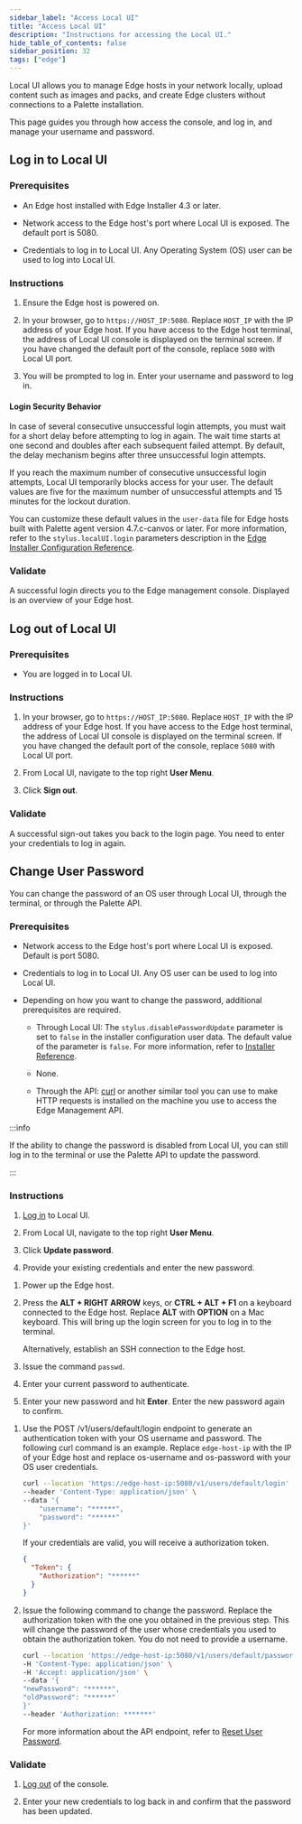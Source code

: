 ```yaml
---
sidebar_label: "Access Local UI"
title: "Access Local UI"
description: "Instructions for accessing the Local UI."
hide_table_of_contents: false
sidebar_position: 32
tags: ["edge"]
---
```


Local UI allows you to manage Edge hosts in your network locally, upload content such as images and packs, and create
Edge clusters without connections to a Palette installation.

This page guides you through how access the console, and log in, and manage your username and password.

## Log in to Local UI

### Prerequisites

- An Edge host installed with Edge Installer 4.3 or later.

- Network access to the Edge host's port where Local UI is exposed. The default port is 5080.

- Credentials to log in to Local UI. Any Operating System (OS) user can be used to log into Local UI.

### Instructions

1. Ensure the Edge host is powered on.

2. In your browser, go to `https://HOST_IP:5080`. Replace `HOST_IP` with the IP address of your Edge host. If you have
   access to the Edge host terminal, the address of Local UI console is displayed on the terminal screen. If you have
   changed the default port of the console, replace `5080` with Local UI port.

3. You will be prompted to log in. Enter your username and password to log in.

#### Login Security Behavior

In case of several consecutive unsuccessful login attempts, you must wait for a short delay before attempting to log in again. The wait time starts at one second and doubles after each subsequent failed attempt. By default, the delay mechanism begins after three unsuccessful login attempts.

If you reach the maximum number of consecutive unsuccessful login attempts, Local UI temporarily blocks access for your user. The default values are five for the maximum number of unsuccessful attempts and 15 minutes for the lockout duration.

You can customize these default values in the `user-data` file for Edge hosts built with Palette agent version 4.7.c-canvos or later. For more information, refer to the `stylus.localUI.login` parameters description in the [Edge Installer Configuration Reference](../../edge-configuration/installer-reference.md#palette-agent-parameters).

### Validate

A successful login directs you to the Edge management console. Displayed is an overview of your Edge host.

## Log out of Local UI

### Prerequisites

- You are logged in to Local UI.

### Instructions

1. In your browser, go to `https://HOST_IP:5080`. Replace `HOST_IP` with the IP address of your Edge host. If you have
   access to the Edge host terminal, the address of Local UI console is displayed on the terminal screen. If you have
   changed the default port of the console, replace `5080` with Local UI port.

2. From Local UI, navigate to the top right **User Menu**.

3. Click **Sign out**.

### Validate

A successful sign-out takes you back to the login page. You need to enter your credentials to log in again.

## Change User Password

You can change the password of an OS user through Local UI, through the terminal, or through the Palette API.

### Prerequisites

- Network access to the Edge host's port where Local UI is exposed. Default is port 5080.

- Credentials to log in to Local UI. Any OS user can be used to log into Local UI.

- Depending on how you want to change the password, additional prerequisites are required.

  <Tabs groupId="access-method">

  <TabItem value="Local UI">

  - Through Local UI: The `stylus.disablePasswordUpdate` parameter is set to `false` in the installer configuration user
    data. The default value of the parameter is `false`. For more information, refer to
    [Installer Reference](../../edge-configuration/installer-reference.md#site-parameters).

  </TabItem>

  <TabItem value="Terminal">

  - None.

  </TabItem>

  <TabItem value="API">

  - Through the API: [curl](https://curl.se/docs/install.html) or another similar tool you can use to make HTTP requests
    is installed on the machine you use to access the Edge Management API.

  </TabItem>

  </Tabs>

:::info

If the ability to change the password is disabled from Local UI, you can still log in to the terminal or use the Palette
API to update the password.

:::

### Instructions

<Tabs groupId="access-method">

<TabItem value="Local UI">

1. [Log in](#log-in-to-local-ui) to Local UI.

2. From Local UI, navigate to the top right **User Menu**.

3. Click **Update password**.

4. Provide your existing credentials and enter the new password.

</TabItem>

<TabItem value="Terminal">

1. Power up the Edge host.

2. Press the **ALT + RIGHT ARROW** keys, or **CTRL + ALT + F1** on a keyboard connected to the Edge host. Replace
   **ALT** with **OPTION** on a Mac keyboard. This will bring up the login screen for you to log in to the terminal.

   Alternatively, establish an SSH connection to the Edge host.

3. Issue the command `passwd`.

4. Enter your current password to authenticate.

5. Enter your new password and hit **Enter**. Enter the new password again to confirm.

</TabItem>

<TabItem value="API">

1. Use the POST /v1/users/default/login endpoint to generate an authentication token with your OS username and password.
   The following curl command is an example. Replace `edge-host-ip` with the IP of your Edge host and replace
   os-username and os-password with your OS user credentials.

   ```bash
   curl --location 'https://edge-host-ip:5080/v1/users/default/login' \
   --header 'Content-Type: application/json' \
   --data '{
       "username": "******",
       "password": "******"
   }'
   ```

   If your credentials are valid, you will receive a authorization token.

   ```json hideClipboard
   {
     "Token": {
       "Authorization": "******"
     }
   }
   ```

2. Issue the following command to change the password. Replace the authorization token with the one you obtained in the
   previous step. This will change the password of the user whose credentials you used to obtain the authorization
   token. You do not need to provide a username.

   ```bash
   curl --location 'https://edge-host-ip:5080/v1/users/default/password/reset' \
   -H 'Content-Type: application/json' \
   -H 'Accept: application/json' \
   --data '{
   "newPassword": "******",
   "oldPassword": "******"
   }'
   --header 'Authorization: *******'
   ```

   For more information about the API endpoint, refer to [Reset User Password](/api/edge-v1/v-1-user-password-reset/).

</TabItem>

</Tabs>

### Validate

1. [Log out](#log-out-of-local-ui) of the console.

2. Enter your new credentials to log back in and confirm that the password has been updated.
